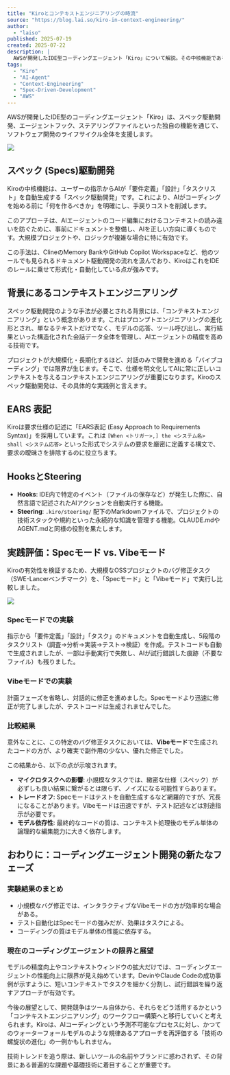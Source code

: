 ```yaml
---
title: "Kiroとコンテキストエンジニアリングの時流"
source: "https://blog.lai.so/kiro-in-context-engineering/"
author:
  - "laiso"
published: 2025-07-19
created: 2025-07-22
description: |
  AWSが開発したIDE型コーディングエージェント「Kiro」について解説。その中核機能である「スペック駆動開発」や、背景にある「コンテキストエンジニアリング」の重要性を掘り下げ、実際のベンチマークを用いたSpec/Vibeモードの比較評価を通じて、今後のAIコーディングの展望を考察する。
tags:
  - "Kiro"
  - "AI-Agent"
  - "Context-Engineering"
  - "Spec-Driven-Development"
  - "AWS"
---
```


AWSが開発したIDE型のコーディングエージェント「Kiro」は、スペック駆動開発、エージェントフック、ステアリングファイルといった独自の機能を通じて、ソフトウェア開発のライフサイクル全体を支援します。

[![](https://blog.lai.so/content/images/thumbnail/opengraph-image-1.png)](https://kiro.dev/?ref=blog.lai.so)

## スペック (Specs)駆動開発

Kiroの中核機能は、ユーザーの指示からAIが「要件定義」「設計」「タスクリスト」を自動生成する「スペック駆動開発」です。これにより、AIがコーディングを始める前に「何を作るべきか」を明確にし、手戻りコストを削減します。

このアプローチは、AIエージェントのコード編集におけるコンテキストの読み違いを防ぐために、事前にドキュメントを整備し、AIを正しい方向に導くものです。大規模プロジェクトや、ロジックが複雑な場合に特に有効です。

この手法は、ClineのMemory BankやGitHub Copilot Workspaceなど、他のツールでも見られるドキュメント駆動開発の流れを汲んでおり、KiroはこれをIDEのレールに乗せて形式化・自動化している点が強みです。

## 背景にあるコンテキストエンジニアリング

スペック駆動開発のような手法が必要とされる背景には、「コンテキストエンジニアリング」という概念があります。これはプロンプトエンジニアリングの進化形とされ、単なるテキストだけでなく、モデルの応答、ツール呼び出し、実行結果といった構造化された会話データ全体を管理し、AIエージェントの精度を高める技術です。

プロジェクトが大規模化・長期化するほど、対話のみで開発を進める「バイブコーディング」では限界が生じます。そこで、仕様を明文化してAIに常に正しいコンテキストを与えるコンテキストエンジニアリングが重要になります。Kiroのスペック駆動開発は、その具体的な実践例と言えます。

## EARS 表記

Kiroは要求仕様の記述に「EARS表記 (Easy Approach to Requirements Syntax)」を採用しています。これは `[When <トリガー>,] the <システム名> shall <システム応答>` といった形式でシステムの要求を厳密に定義する構文で、要求の曖昧さを排除するのに役立ちます。

## HooksとSteering

- **Hooks**: IDE内で特定のイベント（ファイルの保存など）が発生した際に、自然言語で記述されたAIアクションを自動実行する機能。
- **Steering**: `.kiro/steering/` 配下のMarkdownファイルで、プロジェクトの技術スタックや規約といった永続的な知識を管理する機能。CLAUDE.mdやAGENT.mdと同様の役割を果たします。

## 実践評価：Specモード vs. Vibeモード

Kiroの有効性を検証するため、大規模なOSSプロジェクトのバグ修正タスク（SWE-Lancerベンチマーク）を、「Specモード」と「Vibeモード」で実行し比較しました。

![](https://blog.lai.so/content/images/2025/07/image-7.png)

### Specモードでの実験

指示から「要件定義」「設計」「タスク」のドキュメントを自動生成し、5段階のタスクリスト（調査→分析→実装→テスト→検証）を作成。テストコードも自動で生成されましたが、一部は手動実行で失敗し、AIが試行錯誤した痕跡（不要なファイル）も残りました。

### Vibeモードでの実験

計画フェーズを省略し、対話的に修正を進めました。Specモードより迅速に修正が完了しましたが、テストコードは生成されませんでした。

### 比較結果

意外なことに、この特定のバグ修正タスクにおいては、**Vibeモード**で生成されたコードの方が、より確実で副作用の少ない、優れた修正でした。

この結果から、以下の点が示唆されます。

- **マイクロタスクへの影響**: 小規模なタスクでは、緻密な仕様（スペック）が必ずしも良い結果に繋がるとは限らず、ノイズになる可能性すらあります。
- **トレードオフ**: Specモードはテストを自動生成するなど網羅的ですが、冗長になることがあります。Vibeモードは迅速ですが、テスト記述などは別途指示が必要です。
- **モデル依存性**: 最終的なコードの質は、コンテキスト処理後のモデル単体の論理的な編集能力に大きく依存します。

## おわりに：コーディングエージェント開発の新たなフェーズ

### 実験結果のまとめ

- 小規模なバグ修正では、インタラクティブなVibeモードの方が効率的な場合がある。
- テスト自動化はSpecモードの強みだが、効果はタスクによる。
- コーディングの質はモデル単体の性能に依存する。

### 現在のコーディングエージェントの限界と展望

モデルの精度向上やコンテキストウィンドウの拡大だけでは、コーディングエージェントの性能向上に限界が見え始めています。DevinやClaude Codeの成功事例が示すように、短いコンテキストでタスクを細かく分割し、試行錯誤を繰り返すアプローチが有効です。

今後の展望として、開発競争はツール自体から、それらをどう活用するかという「コンテキストエンジニアリング」のワークフロー構築へと移行していくと考えられます。Kiroは、AIコーディングという予測不可能なプロセスに対し、かつてのウォーターフォールモデルのような規律あるアプローチを再評価する「技術の螺旋状の進化」の一例かもしれません。

技術トレンドを追う際は、新しいツールの名前やブランドに惑わされず、その背景にある普遍的な課題や基礎技術に着目することが重要です。
